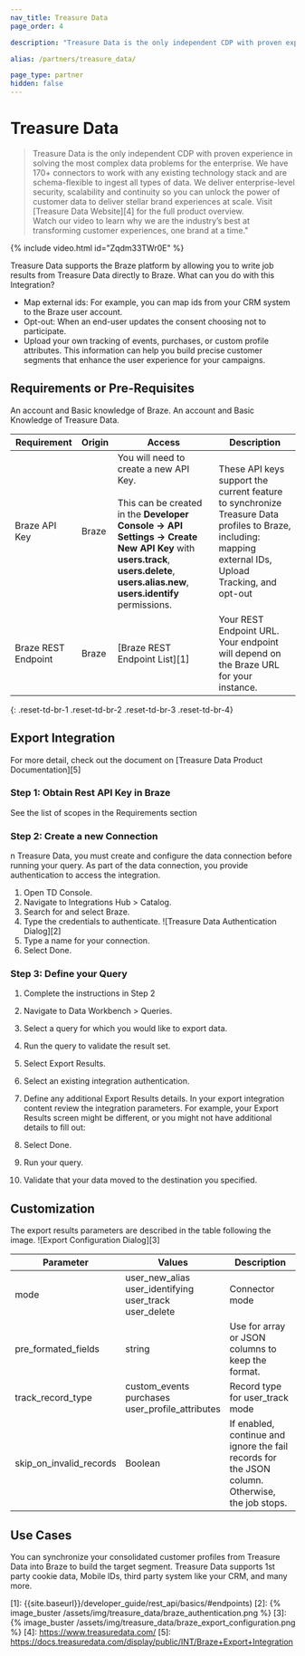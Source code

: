 ```yaml
---
nav_title: Treasure Data
page_order: 4

description: "Treasure Data is the only independent CDP with proven experience in solving the most complex data problems for the enterprise. We have 170+ connectors to work with any existing technology stack and are schema-flexible to ingest all types of data. We deliver enterprise-level security, scalability and continuity so you can unlock the power of customer data to deliver stellar brand experiences at scale."

alias: /partners/treasure_data/

page_type: partner
hidden: false
---
```


# Treasure Data

> Treasure Data is the only independent CDP with proven experience in solving the most complex data problems for the enterprise. We have 170+ connectors to work with any existing technology stack and are schema-flexible to ingest all types of data. We deliver enterprise-level security, scalability and continuity so you can unlock the power of customer data to deliver stellar brand experiences at scale. Visit [Treasure Data Website][4] for the full product overview.   
Watch our video to learn why we are the industry’s best at transforming customer experiences, one brand at a time."

{% include video.html id="Zqdm33TWr0E" %}


Treasure Data supports the Braze platform by allowing you to write job results from Treasure Data directly to Braze.  What can you do with this Integration?
* Map external ids: For example, you can map ids from your CRM system to the Braze user account. 
* Opt-out: When an end-user updates the consent choosing not to participate.
* Upload your own tracking of events, purchases, or custom profile attributes. This information can help you build precise customer segments that enhance the user experience for your campaigns.


## Requirements or Pre-Requisites

An account and Basic knowledge of Braze.
An account and Basic Knowledge of Treasure Data.

| Requirement | Origin | Access | Description |
|---|---|---|---|
| Braze API Key | Braze | You will need to create a new API Key.<br><br>This can be created in the __Developer Console -> API Settings -> Create New API Key__ with __users.track__, __users.delete__, __users.alias.new__, __users.identify__ permissions. | These API keys support the current feature to synchronize Treasure Data profiles to Braze, including: mapping external IDs, Upload Tracking, and opt-out  |
| Braze REST Endpoint | Braze | [Braze REST Endpoint List][1] | Your REST Endpoint URL. Your endpoint will depend on the Braze URL for your instance. |
{: .reset-td-br-1 .reset-td-br-2 .reset-td-br-3  .reset-td-br-4}

## Export Integration

For more detail, check out the document on [Treasure Data Product Documentation][5]

### Step 1: Obtain Rest API Key in Braze

See the list of scopes in the Requirements section

### Step 2: Create a new Connection
n Treasure Data, you must create and configure the data connection before running your query. As part of the data connection, you provide authentication to access the integration.

1. Open TD Console.
1. Navigate to Integrations Hub > Catalog.
1. Search for and select Braze.
1. Type the credentials to authenticate.
![Treasure Data Authentication Dialog][2]
1. Type a name for your connection.
1. Select Done.

### Step 3: Define your Query
1. Complete the instructions in Step 2
1. Navigate to Data Workbench > Queries.
1. Select a query for which you would like to export data.
1. Run the query to validate the result set.
1. Select Export Results.
1. Select an existing integration authentication.

1. Define any additional Export Results details. In your export integration content review the integration parameters. For example, your Export Results screen might be different, or you might not have additional details to fill out:

1. Select Done.
1. Run your query.
1. Validate that your data moved to the destination you specified.

## Customization

The export results parameters are described in the table following the image.
![Export Configuration Dialog][3]

| Parameter | Values | Description |
|---|---|---|
| mode | user_new_alias<br>user_identifying<br>user_track<br>user_delete | Connector mode |
| pre_formated_fields | string | Use for array or JSON columns to keep the format. |
| track_record_type	 | custom_events<br>purchases<br>user_profile_attributes	 | Record type for user_track mode |
| skip_on_invalid_records	 | Boolean | If enabled, continue and ignore the fail records for the JSON column. <br> Otherwise, the job stops. |


## Use Cases

You can synchronize your consolidated customer profiles from Treasure Data into Braze to build the target segment. Treasure Data supports 1st party cookie data, Mobile IDs, third party system like your CRM, and many more.

[1]: {{site.baseurl}}/developer_guide/rest_api/basics/#endpoints)
[2]: {% image_buster /assets/img/treasure_data/braze_authentication.png %}
[3]: {% image_buster /assets/img/treasure_data/braze_export_configuration.png %}
[4]: https://www.treasuredata.com/
[5]: https://docs.treasuredata.com/display/public/INT/Braze+Export+Integration
